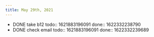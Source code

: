 ```yaml
---
title: May 29th, 2021
---
```


- DONE take b12
  todo:: 1621883196091
  done:: 1622332238790
- DONE check email
  todo:: 1621883196091
  done:: 1622332239689